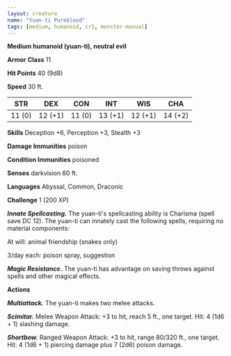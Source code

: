 ```yaml
---
layout: creature
name: "Yuan-ti Pureblood"
tags: [medium, humanoid, cr1, monster-manual]
---
```


**Medium humanoid (yuan-ti), neutral evil**

**Armor Class** 11

**Hit Points** 40 (9d8)

**Speed** 30 ft.

|   STR   |   DEX   |   CON   |   INT   |   WIS   |   CHA   |
|:-----:|:-----:|:-----:|:-----:|:-----:|:-----:|
| 11 (0) | 12 (+1) | 11 (0) | 13 (+1) | 12 (+1) | 14 (+2) |

**Skills** Deception +6, Perception +3, Stealth +3

**Damage Immunities** poison

**Condition Immunities** poisoned

**Senses** darkvision 60 ft.

**Languages** Abyssal, Common, Draconic

**Challenge** 1 (200 XP)

***Innate Spellcasting.*** The yuan-ti's spellcasting ability is Charisma (spell save DC 12). The yuan-ti can innately cast the following spells, requiring no material components:

At will: animal friendship (snakes only)

3/day each: poison spray, suggestion

***Magic Resistance.*** The yuan-ti has advantage on saving throws against spells and other magical effects.

**Actions**

***Multiattack.*** The yuan-ti makes two melee attacks.

***Scimitar.*** Melee Weapon Attack: +3 to hit, reach 5 ft., one target. Hit: 4 (1d6 + 1) slashing damage.

***Shortbow.*** Ranged Weapon Attack: +3 to hit, range 80/320 ft., one target. Hit: 4 (1d6 + 1) piercing damage plus 7 (2d6) poison damage.

